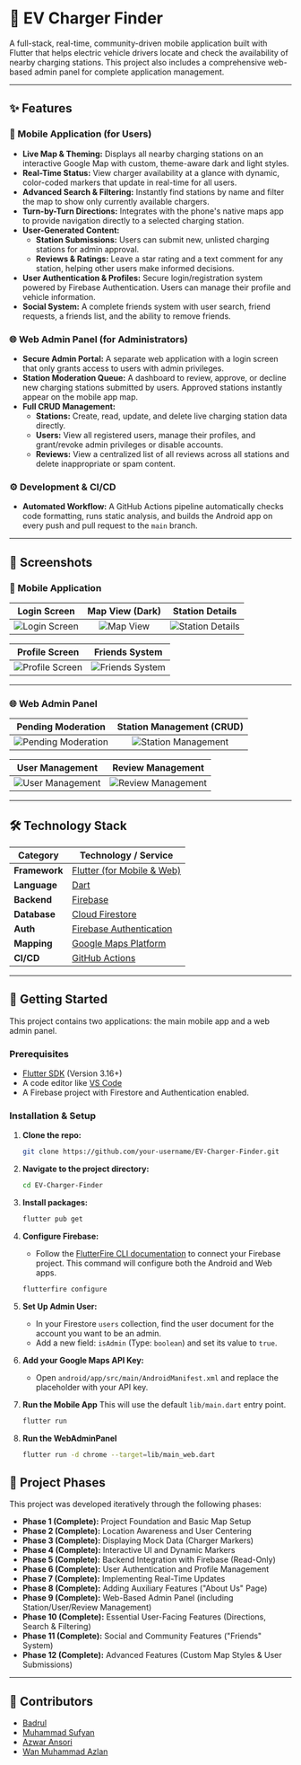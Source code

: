 # 🚗 EV Charger Finder



A full-stack, real-time, community-driven mobile application built with Flutter that helps electric vehicle drivers locate and check the availability of nearby charging stations. This project also includes a comprehensive web-based admin panel for complete application management.

---

## ✨ Features

### 📱 Mobile Application (for Users)
- **Live Map & Theming:** Displays all nearby charging stations on an interactive Google Map with custom, theme-aware dark and light styles.
- **Real-Time Status:** View charger availability at a glance with dynamic, color-coded markers that update in real-time for all users.
- **Advanced Search & Filtering:** Instantly find stations by name and filter the map to show only currently available chargers.
- **Turn-by-Turn Directions:** Integrates with the phone's native maps app to provide navigation directly to a selected charging station.
- **User-Generated Content:**
  - **Station Submissions:** Users can submit new, unlisted charging stations for admin approval.
  - **Reviews & Ratings:** Leave a star rating and a text comment for any station, helping other users make informed decisions.
- **User Authentication & Profiles:** Secure login/registration system powered by Firebase Authentication. Users can manage their profile and vehicle information.
- **Social System:** A complete friends system with user search, friend requests, a friends list, and the ability to remove friends.

### 🌐 Web Admin Panel (for Administrators)
- **Secure Admin Portal:** A separate web application with a login screen that only grants access to users with admin privileges.
- **Station Moderation Queue:** A dashboard to review, approve, or decline new charging stations submitted by users. Approved stations instantly appear on the mobile app map.
- **Full CRUD Management:**
  - **Stations:** Create, read, update, and delete live charging station data directly.
  - **Users:** View all registered users, manage their profiles, and grant/revoke admin privileges or disable accounts.
  - **Reviews:** View a centralized list of all reviews across all stations and delete inappropriate or spam content.

### ⚙️ Development & CI/CD
- **Automated Workflow:** A GitHub Actions pipeline automatically checks code formatting, runs static analysis, and builds the Android app on every push and pull request to the `main` branch.

---

## 📸 Screenshots

### 📱 Mobile Application

| Login Screen | Map View (Dark) | Station Details |
|:---:|:---:|:---:|
| ![Login Screen](screenshots/login_screen.png) | ![Map View](screenshots/map_view_dark.png) | ![Station Details](screenshots/station_detail.png) |

| Profile Screen | Friends System |
|:---:|:---:|
| ![Profile Screen](screenshots/profile_screen.png) | ![Friends System](screenshots/friends_system.png) |

---

### 🌐 Web Admin Panel

| Pending Moderation | Station Management (CRUD) |
|:---:|:---:|
| ![Pending Moderation](screenshots/pending.png) | ![Station Management](screenshots/live_station.png) |

| User Management | Review Management |
|:---:|:---:|
| ![User Management](screenshots/users.png) | ![Review Management](screenshots/reviews.png) |


---

## 🛠️ Technology Stack

| Category      | Technology / Service                                 |
|---------------|------------------------------------------------------|
| **Framework** | [Flutter (for Mobile & Web)](https://flutter.dev/)   |
| **Language**  | [Dart](https://dart.dev/)                            |
| **Backend**   | [Firebase](https://firebase.google.com/)             |
| **Database**  | [Cloud Firestore](https://firebase.google.com/products/firestore) |
| **Auth**      | [Firebase Authentication](https://firebase.google.com/products/auth) |
| **Mapping**   | [Google Maps Platform](https://mapsplatform.google.com/) |
| **CI/CD**     | [GitHub Actions](https://github.com/features/actions) |

---

## 🚀 Getting Started

This project contains two applications: the main mobile app and a web admin panel.

### Prerequisites
- [Flutter SDK](https://flutter.dev/docs/get-started/install) (Version 3.16+)
- A code editor like [VS Code](https://code.visualstudio.com/)
- A Firebase project with Firestore and Authentication enabled.

### Installation & Setup

1.  **Clone the repo:**
    ```sh
    git clone https://github.com/your-username/EV-Charger-Finder.git
    ```

2.  **Navigate to the project directory:**
    ```sh
    cd EV-Charger-Finder
    ```

3.  **Install packages:**
    ```sh
    flutter pub get
    ```

4.  **Configure Firebase:**
    - Follow the [FlutterFire CLI documentation](https://firebase.google.com/docs/flutter/setup) to connect your Firebase project. This command will configure both the Android and Web apps.
    ```sh
    flutterfire configure
    ```

5.  **Set Up Admin User:**
    - In your Firestore `users` collection, find the user document for the account you want to be an admin.
    - Add a new field: `isAdmin` (Type: `boolean`) and set its value to `true`.

6.  **Add your Google Maps API Key:**
    - Open `android/app/src/main/AndroidManifest.xml` and replace the placeholder with your API key.

7.  **Run the Mobile App**
    This will use the default `lib/main.dart` entry point.
    ```sh
    flutter run

8. **Run the WebAdminPanel**
    ```sh
    flutter run -d chrome --target=lib/main_web.dart

## 📝 Project Phases

This project was developed iteratively through the following phases:

-   **Phase 1 (Complete):** Project Foundation and Basic Map Setup
-   **Phase 2 (Complete):** Location Awareness and User Centering
-   **Phase 3 (Complete):** Displaying Mock Data (Charger Markers)
-   **Phase 4 (Complete):** Interactive UI and Dynamic Markers
-   **Phase 5 (Complete):** Backend Integration with Firebase (Read-Only)
-   **Phase 6 (Complete):** User Authentication and Profile Management
-   **Phase 7 (Complete):** Implementing Real-Time Updates
-   **Phase 8 (Complete):** Adding Auxiliary Features ("About Us" Page)
-   **Phase 9 (Complete):** Web-Based Admin Panel (including Station/User/Review Management)
-   **Phase 10 (Complete):** Essential User-Facing Features (Directions, Search & Filtering)
-   **Phase 11 (Complete):** Social and Community Features ("Friends" System)
-   **Phase 12 (Complete):** Advanced Features (Custom Map Styles & User Submissions)

---

## 👥 Contributors

-   [Badrul](https://github.com/jerungpyro)
-   [Muhammad Sufyan](https://github.com/pyunk)
-   [Azwar Ansori](https://github.com/AzwarAns61)
-   [Wan Muhammad Azlan](https://github.com/Lannnzzz)